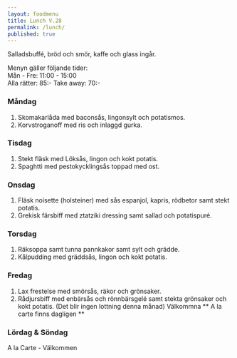 ```yaml
---
layout: foodmenu
title: Lunch V.28
permalink: /lunch/
published: true
---
```

Salladsbuffé, bröd och smör, kaffe och glass ingår.

Menyn gäller följande tider:  
Mån - Fre: 11:00 - 15:00  
Alla rätter: 85:- Take away: 70:- 

### Måndag
1. Skomakarlåda med baconsås, lingonsylt och potatismos.
2. Korvstroganoff med ris och inlaggd gurka.

### Tisdag
1. Stekt fläsk med Löksås, lingon och kokt potatis.
2. Spaghtti med pestokycklingsås toppad med ost.

### Onsdag
1. Fläsk noisette (holsteiner) med sås espanjol, kapris, rödbetor samt stekt potatis.
2. Grekisk färsbiff med ztatziki dressing samt sallad och potatispuré.

### Torsdag
1.  Räksoppa samt tunna pannkakor samt sylt och grädde. 
2.  Kålpudding med gräddsås, lingon och kokt potatis.
 
### Fredag
1. Lax frestelse med smörsås, räkor och grönsaker.
2. Rådjursbiff med enbärsås och rönnbärsgelé samt stekta grönsaker och kokt potatis.
                    (Det blir ingen lottning denna månad)
                                Välkommna
                  ** A la carte finns dagligen **  
### Lördag & Söndag
A la Carte - Välkommen
